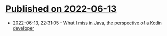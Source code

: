 # [Published on 2022-06-13](index.md)

* [2022-06-13, 22:31:05](https://news.ycombinator.com/item?id=31732587) - [What I miss in Java, the perspective of a Kotlin developer](https://blog.frankel.ch/miss-in-java-kotlin-developer/)
